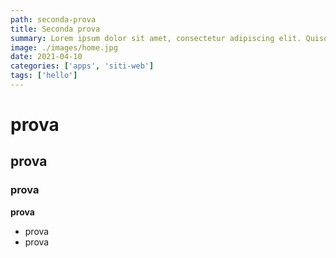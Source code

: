```yaml
---
path: seconda-prova
title: Seconda prova
summary: Lorem ipsum dolor sit amet, consectetur adipiscing elit. Quisque ornare accumsan sem ac sodales. Curabitur finibus et quam ac placerat. Nulla venenatis dolor in dui aliquet, quis sagittis velit luctus. Aliquam ante arcu, scelerisque sagittis nunc eget, tincidunt hendrerit eros. Pellentesque bibendum diam eget urna volutpat maximus in id dolor. Etiam id molestie ex. Mauris ligula nunc, tincidunt ut nisi in, ultrices lobortis felis. Suspendisse lectus metus, auctor vel urna non, semper pulvinar libero. Fusce sodales nisi non malesuada laoreet. 
image: ./images/home.jpg
date: 2021-04-10
categories: ['apps', 'siti-web']
tags: ['hello']
---
```


# prova
## prova
### prova

**prova**

- prova
- prova